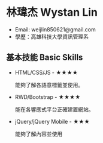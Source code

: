 <h1> 林瑋杰 Wystan Lin </h1>

<ul>
	<li> Email: weijlin850621@gmail.com </li>
	<li> 學歷：高雄科技大學資訊管理系 </li>
</ul>

<h2> 基本技能 Basic Skills </h2>
	
<ul>
	<li>HTML/CSS/JS - ★★★★ </li>
	<p>能夠了解各語意標籤並使用。</p>
	<li>RWD/Bootstrap - ★★★★</li>	
	<p>能在各響應式平台正確建置網站。</p>
	<li>jQuery/jQuery Mobile - ★★★ </li>
	<p>能夠了解內容並使用</p>
</ul>

